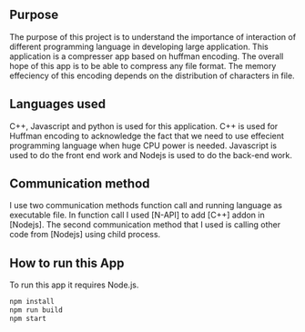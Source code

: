## Purpose

The purpose of this project is to understand the importance of interaction of different programming language in developing large application. This application is a compresser app based on huffman encoding. The overall hope of this app is to be able to compress any file format. The memory effeciency of this encoding depends on the distribution of characters in file.

## Languages used

C++, Javascript and python is used for this application. C++ is used for Huffman encoding to acknowledge the fact that we need to use effecient programming language when huge CPU power is needed. Javascript is used to do the front end work and Nodejs is used to do the back-end work.

## Communication method

I use two communication methods function call and running language as executable file. In function call I used [N-API] to add [C++] addon in [Nodejs]. The second communication method that I used is calling other code from [Nodejs] using child process.

## How to run this App

To run this app it requires Node.js.

```python
npm install
npm run build
npm start
```
